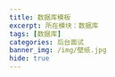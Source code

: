 ```yaml
---
title: 数据库模板
excerpt: 所在模块：数据库
tags: [数据库]
categories: 后台面试
banner_img: /img/壁纸.jpg
hide: true
---
```


#### 

